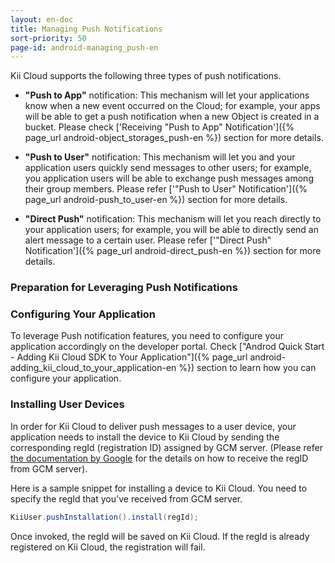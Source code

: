```yaml
---
layout: en-doc
title: Managing Push Notifications
sort-priority: 50
page-id: android-managing_push-en
---
```

Kii Cloud supports the following three types of push notifications.

 * **"Push to App"** notification: This mechanism will let your applications know when a new event occurred on the Cloud; for example, your apps will be able to get a push notification when a new Object is created in a bucket.
Please check ['Receiving "Push to App" Notification']({% page_url android-object_storages_push-en %}) section for more details.

 * **"Push to User"** notification: This mechanism will let you and your application users quickly send messages to other users; for example, you application users will be able to exchange push messages among their group members.
Please refer ['"Push to User" Notification']({% page_url android-push_to_user-en %}) section for more details.

 * **"Direct Push"** notification: This mechanism will let you reach directly to your application users; for example, you will be able to directly send an alert message to a certain user.
Please refer ['"Direct Push" Notification']({% page_url android-direct_push-en %}) section for more details.

### Preparation for Leveraging Push Notifications

### Configuring Your Application

To leverage Push notification features, you need to configure your application accordingly on the developer portal.  Check ["Androd Quick Start - Adding Kii Cloud SDK to Your Application"]({% page_url android-adding_kii_cloud_to_your_application-en %}) section to learn how you can configure your application.

### Installing User Devices

In order for Kii Cloud to deliver push messages to a user device, your application needs to install the device to Kii Cloud by sending the corresponding regId (registration ID) assigned by GCM server.  (Please refer [the documentation by Google](http://developer.android.com/google/gcm/gs.html) for the details on how to receive the regID from GCM server).

Here is a sample snippet for installing a device to Kii Cloud.  You need to specify the regId that you've received from GCM server.

```java
KiiUser.pushInstallation().install(regId);
```

Once invoked, the regId will be saved on Kii Cloud.  If the regId is already registered on Kii Cloud, the registration will fail.